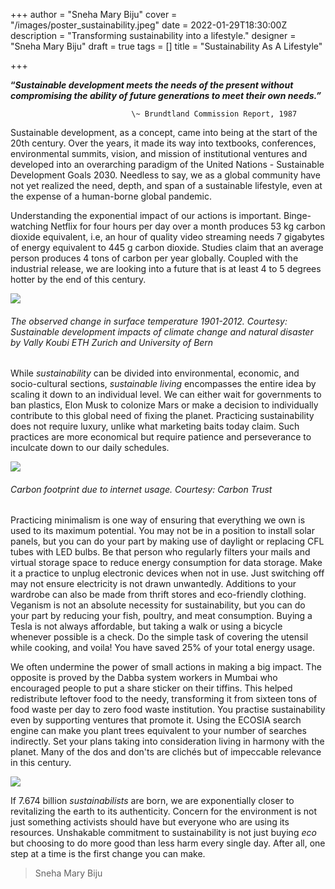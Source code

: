 +++
author = "Sneha Mary Biju"
cover = "/images/poster_sustainability.jpeg"
date = 2022-01-29T18:30:00Z
description = "Transforming sustainability into a lifestyle."
designer = "Sneha Mary Biju"
draft = true
tags = []
title = "Sustainability As A Lifestyle"

+++

**“_Sustainable development meets the needs of the present without compromising the ability of future generations to meet their own needs.”_**

                               \~ Brundtland Commission Report, 1987

Sustainable development, as a concept, came into being at the start of the 20th century. Over the years, it made its way into textbooks, conferences, environmental summits, vision, and mission of institutional ventures and developed into an overarching paradigm of the United Nations - Sustainable Development Goals 2030. Needless to say, we as a global community have not yet realized the need, depth, and span of a sustainable lifestyle, even at the expense of a human-borne global pandemic.

Understanding the exponential impact of our actions is important. Binge-watching Netflix for four hours per day over a month produces 53 kg carbon dioxide equivalent, i.e, an hour of quality video streaming needs 7 gigabytes of energy equivalent to 445 g carbon dioxide. Studies claim that an average person produces 4 tons of carbon per year globally. Coupled with the industrial release, we are looking into a future that is at least 4 to 5 degrees hotter by the end of this century.

  
![](/images/sus2.png)

###### The observed change in surface temperature 1901-2012. Courtesy: Sustainable development impacts of climate change and natural disaster by Vally Koubi ETH Zurich and University of Bern

While _sustainability_ can be divided into environmental, economic, and socio-cultural sections, _sustainable living_ encompasses the entire idea by scaling it down to an individual level. We can either wait for governments to ban plastics, Elon Musk to colonize Mars or make a decision to individually contribute to this global need of fixing the planet. Practicing sustainability does not require luxury, unlike what marketing baits today claim. Such practices are more economical but require patience and perseverance to inculcate down to our daily schedules.

  
![](/images/sus1.png)

###### Carbon footprint due to internet usage. Courtesy: Carbon Trust

Practicing minimalism is one way of ensuring that everything we own is used to its maximum potential. You may not be in a position to install solar panels, but you can do your part by making use of daylight or replacing CFL tubes with LED bulbs. Be that person who regularly filters your mails and virtual storage space to reduce energy consumption for data storage. Make it a practice to unplug electronic devices when not in use. Just switching off may not ensure electricity is not drawn unwantedly. Additions to your wardrobe can also be made from thrift stores and eco-friendly clothing. Veganism is not an absolute necessity for sustainability, but you can do your part by reducing your fish, poultry, and meat consumption. Buying a Tesla is not always affordable, but taking a walk or using a bicycle whenever possible is a check. Do the simple task of covering the utensil while cooking, and voila! You have saved 25% of your total energy usage.

We often undermine the power of small actions in making a big impact. The opposite is proved by the Dabba system workers in Mumbai who encouraged people to put a share sticker on their tiffins. This helped redistribute leftover food to the needy, transforming it from sixteen tons of food waste per day to zero food waste institution. You practise sustainability even by supporting ventures that promote it. Using the ECOSIA search engine can make you plant trees equivalent to your number of searches indirectly. Set your plans taking into consideration living in harmony with the planet. Many of the dos and don'ts are clichés but of impeccable relevance in this century.

![](/images/sus3.png)

If 7.674 billion _sustainabilists_ are born, we are exponentially closer to revitalizing the earth to its authenticity. Concern for the environment is not just something activists should have but everyone who are using its resources. Unshakable commitment to sustainability is not just buying _eco_ but choosing to do more good than less harm every single day. After all, one step at a time is the first change you can make.

>   
> Sneha Mary Biju